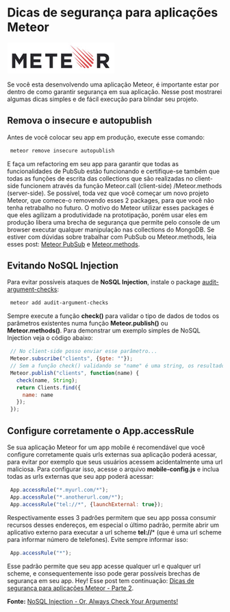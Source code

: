 # Dicas de segurança para aplicações Meteor

![Meteor](../images/meteor-logo.jpg "Meteor")

Se você esta desenvolvendo uma aplicação Meteor, é importante estar por dentro de como garantir segurança em sua aplicação. Nesse post mostrarei algumas dicas simples e de fácil execução para blindar seu projeto.

## Remova o insecure e autopublish

Antes de você colocar seu app em produção, execute esse comando:

``` bash
 meteor remove insecure autopublish
``` 

E faça um refactoring em seu app para garantir que todas as funcionalidades de PubSub estão funcionando e certifique-se também que todas as funções de escrita das collections que são realizadas no client-side funcionem através da função Meteor.call (client-side) /Meteor.methods (server-side). Se possível, toda vez que você começar um novo projeto Meteor, que comece-o removendo esses 2 packages, para que você não tenha retrabalho no futuro. O motivo do Meteor utilizar esses packages é que eles agilizam a produtividade na prototipação, porém usar eles em produção libera uma brecha de segurança que permite pelo console de um browser executar qualquer manipulação nas collections do MongoDB. Se estiver com dúvidas sobre trabalhar com PubSub ou Meteor.methods, leia esses post: [Meteor PubSub](../meteor-pubsub "Meteor PubSub") e [Meteor.methods](../meteor-methods "Meteor.methods").

## Evitando NoSQL Injection

Para evitar possíveis ataques de **NoSQL Injection**, instale o package [audit-argument-checks](https://atmospherejs.com/meteor/audit-argument-checks):

``` bash
 meteor add audit-argument-checks
``` 

Sempre execute a função **check()** para validar o tipo de dados de todos os parâmetros existentes numa função **Meteor.publish()** ou **Meteor.methods()**.
Para demonstrar um exemplo simples de NoSQL Injection veja o código abaixo:

``` javascript
 // No client-side posso enviar esse parâmetro...
 Meteor.subscribe("clients", {$gte: ""});
 // Sem a função check() validando se "name" é uma string, os resultados teriam sidos manipulados sem alertar erro...
 Meteor.publish("clients", function(name) {
   check(name, String);
   return Clients.find({
     name: name
   });
 });
``` 

## Configure corretamente o App.accessRule

Se sua aplicação Meteor for um app mobile é recomendável que você configure corretamente quais urls externas sua aplicação poderá acessar, para evitar por exemplo que seus usuários acessem acidentalmente uma url maliciosa. Para configurar isso, acesse o arquivo **mobile-config.js** e inclua todas as urls externas que seu app poderá acessar:

``` javascript
 App.accessRule("*.myurl.com/*");
 App.accessRule("*.anotherurl.com/*");
 App.accessRule("tel://*", {launchExternal: true});
``` 

Respectivamente esses 3 padrões permitem que seu app possa consumir recursos desses endereços, em especial o último padrão, permite abrir um aplicativo externo para executar a url scheme **tel://*** (que é uma url scheme para informar número de telefones). Evite sempre informar isso:

``` javascript
 App.accessRule("*");
``` 

Esse padrão permite que seu app acesse qualquer url e qualquer url scheme, e consequentemente isso pode gerar possíveis brechas de segurança em seu app.
Hey! Esse post tem continuação: [Dicas de segurança para aplicações Meteor - Parte 2]({{site.url}}/dicas-de-seguranca-para-aplicacoes-meteor-parte-2).

**Fonte:** [NoSQL Injection - Or, Always Check Your Arguments!](http://www.1pxsolidtomato.com/2015/04/06/nosql-injection-or-always-check-your-arguments/)